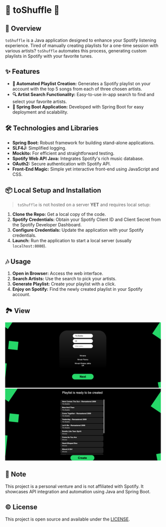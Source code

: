 # 🔀 toShuffle 🔀

## 🌟 Overview
`toShuffle` is a Java application designed to enhance your Spotify listening experience. Tired of manually creating playlists for a one-time session with various artists? `toShuffle` automates this process, generating custom playlists in Spotify with your favorite tunes.

## ✨ Features
- **🔀 Automated Playlist Creation:** Generates a Spotify playlist on your account with the top 5 songs from each of three chosen artists.
- **🔍 Artist Search Functionality:** Easy-to-use in-app search to find and select your favorite artists.
- **🚀 Spring Boot Application:** Developed with Spring Boot for easy deployment and scalability.

## 🛠 Technologies and Libraries
- **Spring Boot:** Robust framework for building stand-alone applications.
- **SLF4J:** Simplified logging.
- **Mockito:** For efficient and straightforward testing.
- **Spotify Web API Java:** Integrates Spotify's rich music database.
- **OAuth2:** Secure authentication with Spotify API.
- **Front-End Magic:** Simple yet interactive front-end using JavaScript and CSS.

## 📦 Local Setup and Installation
> `toShuffle` is not hosted on a server **YET** and requires local setup:
1. **Clone the Repo:** Get a local copy of the code.
2. **Spotify Credentials:** Obtain your Spotify Client ID and Client Secret from the Spotify Developer Dashboard.
3. **Configure Credentials:** Update the application with your Spotify credentials.
4. **Launch:** Run the application to start a local server (usually `localhost:8080`).

## 🎶 Usage
1. **Open in Browser:** Access the web interface.
2. **Search Artists:** Use the search to pick your artists.
3. **Generate Playlist:** Create your playlist with a click.
4. **Enjoy on Spotify:** Find the newly created playlist in your Spotify account.

## 🏞️ View
![img_4.png|200](img_4.png)
![img_5.png|200](img_5.png)

## 📝 Note
This project is a personal venture and is not affiliated with Spotify. It showcases API integration and automation using Java and Spring Boot.

## ©️ License
This project is open source and available under the [LICENSE](#).
